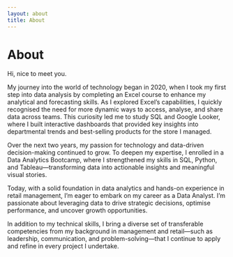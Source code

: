 ```yaml
---
layout: about
title: About
---
```


# About

Hi, nice to meet you.

My journey into the world of technology began in 2020, when I took my first step into data analysis by completing an Excel course to enhance my analytical and forecasting skills. As I explored Excel’s capabilities, I quickly recognised the need for more dynamic ways to access, analyse, and share data across teams. This curiosity led me to study SQL and Google Looker, where I built interactive dashboards that provided key insights into departmental trends and best-selling products for the store I managed.

Over the next two years, my passion for technology and data-driven decision-making continued to grow. To deepen my expertise, I enrolled in a Data Analytics Bootcamp, where I strengthened my skills in SQL, Python, and Tableau—transforming data into actionable insights and meaningful visual stories.

Today, with a solid foundation in data analytics and hands-on experience in retail management, I’m eager to embark on my career as a Data Analyst. I’m passionate about leveraging data to drive strategic decisions, optimise performance, and uncover growth opportunities.

In addition to my technical skills, I bring a diverse set of transferable competencies from my background in management and retail—such as leadership, communication, and problem-solving—that I continue to apply and refine in every project I undertake.
